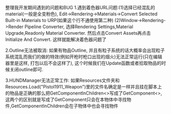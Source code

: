整理我开发期间遇到的问题和BUG
1.遇到着色器URL问题:(1)选择已经混乱的material(一般是全变粉色), Edit->Rendering->Materials->Convert Selected Built-in Materials to URP(如果这个行不通使用第二种)
                  (2)Window->Rendering->Render Pipeline Converter, 选择Rendering Settings,Material Upgrade,Readonly Material Converter. 然后点击Convert Assets再点击Initialize And Convert. 这样就能解决着色器问题了
    
2.Outline无法被取消: 如果有物品Outline, 并且有粒子系统的话大概率会出现粒子系统混乱而我们的做的特效(例如开枪时枪口出现的烟火)无法正常运行(只在编辑器里是这样, 打包以后不会这样了), 这个时候我们在Update函数或者拾取物品的时候关闭outline即可.

3.HUNDManager无法正常工作: 如果Resources文件夹和Resources.Load<GameObject>("Pistol1911_Weapon")里的文件名确定是一样并且挂在脚本上的物品是正确的那么把GetComponentInChildren<>写成了GetComponent<>, 这两个的区别就是写成了GetComponent只会在本物体中寻找物件,GetComponentInChildren会在子物体中也会寻找物件

